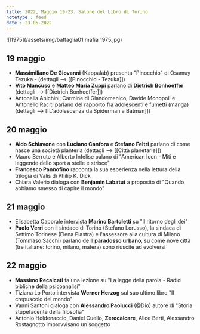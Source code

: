 ```yaml
---
title: 2022, Maggio 19-23. Salone del Libro di Torino
notetype : feed
date : 23-05-2022
---
```


![l1975](/assets/img/battaglia01 mafia 1975.jpg)

## 19 maggio
- **Massimiliano De Giovanni** (Kappalab) presenta "Pinocchio" di Osamuy Tezuka - (dettagli --> [[Pinocchio - Tezuka]])
- **Vito Mancuso** e **Matteo Maria Zuppi** parlano di **Dietrich Bonhoeffer** (dettagli --> [[Dietrich Bonhoeffer]])
- Antonella Anichini, Carmine di Giandomenico, Davide Monopoli e Antonello Raciti parlano del rapporto fra adolescenti e fumetti (manga) (dettagli --> [[L'adolescenza da Spiderman a Batman]])

## 20 maggio
- **Aldo Schiavone** con **Luciano Canfora** e **Stefano Feltri** parlano di come nasce una società planteria (dettagli --> [[Città planetarie]])
- Mauro Berruto e Alberto Infelise palano di "American Icon - Miti e leggende dello sport a stelle e strisce"
- **Francesco Pannofino** racconta la sua esperienza nella lettura della trilogia di Valis di Philip K. Dick
- Chiara Valerio dialoga con **Benjamin Labatut** a proposito di "Quando abbiamo smesso di capire il mondo"

## 21 maggio
- Elisabetta Caporale intervista **Marino Bartoletti** su "Il ritorno degli dei"
- **Paolo Verri** con il sindaco di Torino (Stefano Lorusso), la sindaca di Settimo Torinese (Elena Piastra) e l'assessore alla cultura di Milano (Tommaso Sacchi) parlano de **Il paradosso urbano**, su come nove città (tre italiane: torino, milano, matera) sono riuscite ad evolversi

## 22 maggio
- **Massimo Recalcati** fa una lezione su "La legge della parola - Radici bibliche della psicoanalisi"
- Tiziana Lo Porto intervista **Werner Herzog** sul suo ultimo libro "Il crepuscolo del mondo"
- Vanni Santoni dialoga con **Alessandro Paolucci** (@Dio) autore di "Storia stupefacente della filosofia"
- Antonio Holdenaccio, Daniel Cuello, **Zerocalcare**, Alice Berti, Alessandro Rostagnotto improvvisano un soggetto
